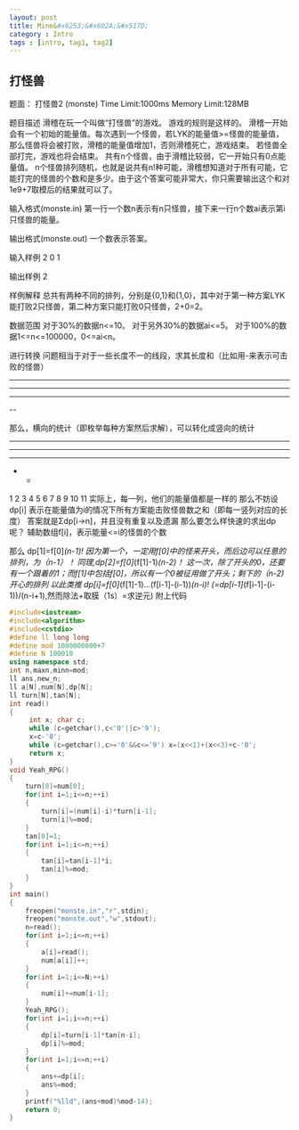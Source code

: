 ```yaml
---
layout: post
title: Mine&#x6253;&#x602A;&#x517D; 
category : Intro  
tags : [intro, tag1, tag2]
---
```


## &#x6253;&#x602A;&#x517D;

&#x9898;&#x9762;&#xFF1A;
&#x6253;&#x602A;&#x517D;2 (monste)
Time Limit:1000ms   Memory Limit:128MB


&#x9898;&#x76EE;&#x63CF;&#x8FF0;
&#x6ED1;&#x7A3D;&#x5728;&#x73A9;&#x4E00;&#x4E2A;&#x53EB;&#x505A;&#x201C;&#x6253;&#x602A;&#x517D;&#x201D;&#x7684;&#x6E38;&#x620F;&#x3002;
&#x6E38;&#x620F;&#x7684;&#x89C4;&#x5219;&#x662F;&#x8FD9;&#x6837;&#x7684;&#x3002;
&#x6ED1;&#x7A3D;&#x4E00;&#x5F00;&#x59CB;&#x4F1A;&#x6709;&#x4E00;&#x4E2A;&#x521D;&#x59CB;&#x7684;&#x80FD;&#x91CF;&#x503C;&#x3002;&#x6BCF;&#x6B21;&#x9047;&#x5230;&#x4E00;&#x4E2A;&#x602A;&#x517D;&#xFF0C;&#x82E5;LYK&#x7684;&#x80FD;&#x91CF;&#x503C;>=&#x602A;&#x517D;&#x7684;&#x80FD;&#x91CF;&#x503C;&#xFF0C;&#x90A3;&#x4E48;&#x602A;&#x517D;&#x5C06;&#x4F1A;&#x88AB;&#x6253;&#x8D25;&#xFF0C;&#x6ED1;&#x7A3D;&#x7684;&#x80FD;&#x91CF;&#x503C;&#x589E;&#x52A0;1&#xFF0C;&#x5426;&#x5219;&#x6ED1;&#x7A3D;&#x6B7B;&#x4EA1;&#xFF0C;&#x6E38;&#x620F;&#x7ED3;&#x675F;&#x3002;
&#x82E5;&#x602A;&#x517D;&#x5168;&#x90E8;&#x6253;&#x5B8C;&#xFF0C;&#x6E38;&#x620F;&#x4E5F;&#x5C06;&#x4F1A;&#x7ED3;&#x675F;&#x3002;
&#x5171;&#x6709;n&#x4E2A;&#x602A;&#x517D;&#xFF0C;&#x7531;&#x4E8E;&#x6ED1;&#x7A3D;&#x6BD4;&#x8F83;&#x5F31;&#xFF0C;&#x5B83;&#x4E00;&#x5F00;&#x59CB;&#x53EA;&#x6709;0&#x70B9;&#x80FD;&#x91CF;&#x503C;&#x3002;
n&#x4E2A;&#x602A;&#x517D;&#x6392;&#x5217;&#x968F;&#x673A;&#xFF0C;&#x4E5F;&#x5C31;&#x662F;&#x8BF4;&#x5171;&#x6709;n!&#x79CD;&#x53EF;&#x80FD;&#xFF0C;&#x6ED1;&#x7A3D;&#x60F3;&#x77E5;&#x9053;&#x5BF9;&#x4E8E;&#x6240;&#x6709;&#x53EF;&#x80FD;&#xFF0C;&#x5B83;&#x80FD;&#x6253;&#x5B8C;&#x7684;&#x602A;&#x517D;&#x7684;&#x4E2A;&#x6570;&#x548C;&#x662F;&#x591A;&#x5C11;&#x3002;&#x7531;&#x4E8E;&#x8FD9;&#x4E2A;&#x7B54;&#x6848;&#x53EF;&#x80FD;&#x975E;&#x5E38;&#x5927;&#xFF0C;&#x4F60;&#x53EA;&#x9700;&#x8981;&#x8F93;&#x51FA;&#x8FD9;&#x4E2A;&#x548C;&#x5BF9;1e9+7&#x53D6;&#x6A21;&#x540E;&#x7684;&#x7ED3;&#x679C;&#x5C31;&#x53EF;&#x4EE5;&#x4E86;&#x3002;


&#x8F93;&#x5165;&#x683C;&#x5F0F;(monste.in) 
&#x7B2C;&#x4E00;&#x884C;&#x4E00;&#x4E2A;&#x6570;n&#x8868;&#x793A;&#x6709;n&#x53EA;&#x602A;&#x517D;&#xFF0C;&#x63A5;&#x4E0B;&#x6765;&#x4E00;&#x884C;n&#x4E2A;&#x6570;ai&#x8868;&#x793A;&#x7B2C;i&#x53EA;&#x602A;&#x517D;&#x7684;&#x80FD;&#x91CF;&#x3002;


&#x8F93;&#x51FA;&#x683C;&#x5F0F;(monste.out)
&#x4E00;&#x4E2A;&#x6570;&#x8868;&#x793A;&#x7B54;&#x6848;&#x3002; 


&#x8F93;&#x5165;&#x6837;&#x4F8B;
2
0 1


&#x8F93;&#x51FA;&#x6837;&#x4F8B;
2


&#x6837;&#x4F8B;&#x89E3;&#x91CA;
&#x603B;&#x5171;&#x6709;&#x4E24;&#x79CD;&#x4E0D;&#x540C;&#x7684;&#x6392;&#x5217;&#xFF0C;&#x5206;&#x522B;&#x662F;{0,1}&#x548C;{1,0}&#xFF0C;&#x5176;&#x4E2D;&#x5BF9;&#x4E8E;&#x7B2C;&#x4E00;&#x79CD;&#x65B9;&#x6848;LYK&#x80FD;&#x6253;&#x8D25;2&#x53EA;&#x602A;&#x517D;&#xFF0C;&#x7B2C;&#x4E8C;&#x79CD;&#x65B9;&#x6848;&#x53EA;&#x80FD;&#x6253;&#x8D25;0&#x53EA;&#x602A;&#x517D;&#xFF0C;2+0=2&#x3002;


&#x6570;&#x636E;&#x8303;&#x56F4;
&#x5BF9;&#x4E8E;30%&#x7684;&#x6570;&#x636E;n<=10&#x3002;
&#x5BF9;&#x4E8E;&#x53E6;&#x5916;30%&#x7684;&#x6570;&#x636E;ai<=5&#x3002;
&#x5BF9;&#x4E8E;100%&#x7684;&#x6570;&#x636E;1<=n<=100000&#xFF0C;0<=ai<n&#x3002; 

&#x8FDB;&#x884C;&#x8F6C;&#x6362;
&#x95EE;&#x9898;&#x76F8;&#x5F53;&#x4E8E;&#x5BF9;&#x4E8E;&#x4E00;&#x4E9B;&#x957F;&#x5EA6;&#x4E0D;&#x4E00;&#x7684;&#x7EBF;&#x6BB5;&#xFF0C;&#x6C42;&#x5176;&#x957F;&#x5EA6;&#x548C;&#xFF08;&#x6BD4;&#x5982;&#x7528;-&#x6765;&#x8868;&#x793A;&#x53EF;&#x51FB;&#x8D25;&#x7684;&#x602A;&#x517D;&#xFF09;

---------
-----
-----------
--

&#x90A3;&#x4E48;&#xFF0C;&#x6A2A;&#x5411;&#x7684;&#x7EDF;&#x8BA1;&#xFF08;&#x5373;&#x679A;&#x4E3E;&#x6BCF;&#x79CD;&#x65B9;&#x6848;&#x7136;&#x540E;&#x6C42;&#x89E3;&#xFF09;&#xFF0C;&#x53EF;&#x4EE5;&#x8F6C;&#x5316;&#x6210;&#x7AD6;&#x5411;&#x7684;&#x7EDF;&#x8BA1;

-    -    -    -   -   -   -   -   -
-    -    -    -   -
-    -    -    -   -   -   -   -   -   -   -
-    -
1   2    3   4   5  6   7  8   9  10  11
&#x5B9E;&#x9645;&#x4E0A;&#xFF0C;&#x6BCF;&#x4E00;&#x5217;&#xFF0C;&#x4ED6;&#x4EEC;&#x7684;&#x80FD;&#x91CF;&#x503C;&#x90FD;&#x662F;&#x4E00;&#x6837;&#x7684;
&#x90A3;&#x4E48;&#x4E0D;&#x59A8;&#x8BBE;dp[i] &#x8868;&#x793A;&#x5728;&#x80FD;&#x91CF;&#x503C;&#x4E3A;i&#x7684;&#x60C5;&#x51B5;&#x4E0B;&#x6240;&#x6709;&#x65B9;&#x6848;&#x80FD;&#x51FB;&#x8D25;&#x602A;&#x517D;&#x6570;&#x4E4B;&#x548C;&#xFF08;&#x5373;&#x6BCF;&#x4E00;&#x7AD6;&#x5217;&#x5BF9;&#x5E94;&#x7684;&#x957F;&#x5EA6;&#xFF09;
&#x7B54;&#x6848;&#x5C31;&#x662F;&#x03A3;dp[i&#x2192;n]&#xFF0C;&#x5E76;&#x4E14;&#x6CA1;&#x6709;&#x91CD;&#x590D;&#x4EE5;&#x53CA;&#x9057;&#x6F0F;
&#x90A3;&#x4E48;&#x8981;&#x600E;&#x4E48;&#x6837;&#x5FEB;&#x901F;&#x7684;&#x6C42;&#x51FA;dp&#x5462;&#xFF1F;
&#x8F85;&#x52A9;&#x6570;&#x7EC4;f[i]&#xFF0C;&#x8868;&#x793A;&#x80FD;&#x91CF;<=i&#x7684;&#x602A;&#x517D;&#x7684;&#x4E2A;&#x6570;

&#x90A3;&#x4E48; dp[1]=f[0]*(n-1)!
&#x56E0;&#x4E3A;&#x7B2C;&#x4E00;&#x4E2A;&#xFF0C;&#x4E00;&#x5B9A;&#x7528;f[0]&#x4E2D;&#x7684;&#x602A;&#x6765;&#x5F00;&#x5934;&#xFF0C;&#x800C;&#x540E;&#x8FB9;&#x53EF;&#x4EE5;&#x4EFB;&#x610F;&#x7684;&#x6392;&#x5217;&#xFF0C;&#x4E3A;&#xFF08;n-1&#xFF09;&#xFF01;
&#x540C;&#x7406;,dp[2]=f[0]*(f[1]-1)*(n-2)&#xFF01;
&#x8FD9;&#x4E00;&#x6B21;&#xFF0C;&#x9664;&#x4E86;&#x5F00;&#x5934;&#x7684;0&#xFF0C;&#x8FD8;&#x8981;&#x6709;&#x4E00;&#x4E2A;&#x8DDF;&#x7740;&#x7684;1&#xFF1B;&#x800C;f[1]&#x4E2D;&#x5305;&#x62EC;f[0]&#xFF0C;&#x6240;&#x4EE5;&#x6709;&#x4E00;&#x4E2A;0&#x88AB;&#x5F81;&#x7528;&#x505A;&#x4E86;&#x5F00;&#x5934;&#xFF1B;&#x5269;&#x4E0B;&#x7684;&#xFF08;n-2)&#x5F00;&#x5FC3;&#x7684;&#x6392;&#x5217;
&#x4EE5;&#x6B64;&#x7C7B;&#x63A8;
dp[i]=f[0]*(f[1]-1)*...*(f[i-1]-(i-1))*(n-i)!
(=dp[i-1]*(f[i-1]-(i-1))/(n-i+1),&#x7136;&#x800C;&#x9664;&#x6CD5;+&#x53D6;&#x819C;&#xFF08;1s&#xFF09;=&#x6C42;&#x9006;&#x5143;)
&#x9644;&#x4E0A;&#x4EE3;&#x7801;
```cpp 
#include<iostream>
#include<algorithm>
#include<cstdio>
#define ll long long
#define mod 1000000000+7
#define N 100010
using namespace std;
int n,maxn,minn=mod;
ll ans,new_n;
ll a[N],num[N],dp[N];
ll turn[N],tan[N];
int read()
{
     int x; char c;
     while (c=getchar(),c<'0'||c>'9');
     x=c-'0';
     while (c=getchar(),c>='0'&&c<='9') x=(x<<1)+(x<<3)+c-'0';
     return x;
}
void Yeah_RPG()
{
	turn[0]=num[0];
	for(int i=1;i<=n;++i)
	{
		turn[i]=(num[i]-i)*turn[i-1];
		turn[i]%=mod;
	}
	tan[0]=1;
	for(int i=1;i<=n;++i)
	{
		tan[i]=tan[i-1]*i;
		tan[i]%=mod;
	}
}
int main()
{
	freopen("monste.in","r",stdin);
	freopen("monste.out","w",stdout); 
	n=read();
	for(int i=1;i<=n;++i)
	{
	    a[i]=read();
	    num[a[i]]++;
	}
	for(int i=1;i<=N;++i)
	{
		num[i]+=num[i-1];
	}
	Yeah_RPG();
	for(int i=1;i<=n;++i)
	{
		dp[i]=turn[i-1]*tan[n-i];
		dp[i]%=mod;
	}
	for(int i=1;i<=n;++i)
	{
		ans+=dp[i];
		ans%=mod;
	}
	printf("%lld",(ans+mod)%mod-14);
	return 0;
}
```
